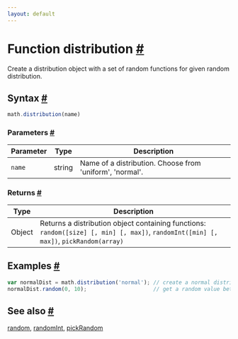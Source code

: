 ```yaml
---
layout: default
---
```


<h1 id="function-distribution">Function distribution <a href="#function-distribution" title="Permalink">#</a></h1>

Create a distribution object with a set of random functions for given
random distribution.


<h2 id="syntax">Syntax <a href="#syntax" title="Permalink">#</a></h2>

```js
math.distribution(name)
```

<h3 id="parameters">Parameters <a href="#parameters" title="Permalink">#</a></h3>

Parameter | Type | Description
--------- | ---- | -----------
`name` | string | Name of a distribution. Choose from 'uniform', 'normal'.

<h3 id="returns">Returns <a href="#returns" title="Permalink">#</a></h3>

Type | Description
---- | -----------
Object | Returns a distribution object containing functions: `random([size] [, min] [, max])`, `randomInt([min] [, max])`, `pickRandom(array)`


<h2 id="examples">Examples <a href="#examples" title="Permalink">#</a></h2>

```js
var normalDist = math.distribution('normal'); // create a normal distribution
normalDist.random(0, 10);                     // get a random value between 0 and 10
```


<h2 id="see-also">See also <a href="#see-also" title="Permalink">#</a></h2>

[random](random.html),
[randomInt](randomInt.html),
[pickRandom](pickRandom.html)


<!-- Note: This file is automatically generated from source code comments. Changes made in this file will be overridden. -->
